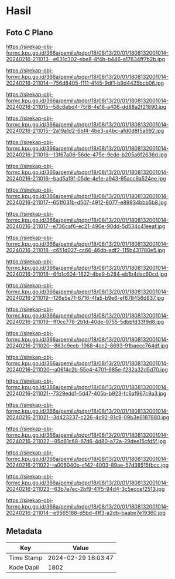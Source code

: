 # Hasil

## Foto C Plano

https://sirekap-obj-formc.kpu.go.id/366a/pemilu/pdpr/18/08/13/20/01/1808132001014-20240216-211013--e631c302-ebe8-4f4b-b446-a17634ff7b2b.jpg

https://sirekap-obj-formc.kpu.go.id/366a/pemilu/pdpr/18/08/13/20/01/1808132001014-20240216-211014--756d8405-f111-4f45-9df1-b9d4425bcb06.jpg

https://sirekap-obj-formc.kpu.go.id/366a/pemilu/pdpr/18/08/13/20/01/1808132001014-20240216-211015--58c6ebd4-75f8-4e18-a406-dd88a2f21890.jpg

https://sirekap-obj-formc.kpu.go.id/366a/pemilu/pdpr/18/08/13/20/01/1808132001014-20240216-211015--2a19a1d2-6bf4-4be3-a4bc-afd0d8f5a692.jpg

https://sirekap-obj-formc.kpu.go.id/366a/pemilu/pdpr/18/08/13/20/01/1808132001014-20240216-211016--13f67a06-56de-475e-9ede-b205a6f2636d.jpg

https://sirekap-obj-formc.kpu.go.id/366a/pemilu/pdpr/18/08/13/20/01/1808132001014-20240216-211016--bad5a19f-05de-4e1e-a943-95acc9a524ee.jpg

https://sirekap-obj-formc.kpu.go.id/366a/pemilu/pdpr/18/08/13/20/01/1808132001014-20240216-211017--651f031b-d507-4912-8077-e89934bbb5b8.jpg

https://sirekap-obj-formc.kpu.go.id/366a/pemilu/pdpr/18/08/13/20/01/1808132001014-20240216-211017--e736caf6-ec21-490e-90dd-5d534c41eeaf.jpg

https://sirekap-obj-formc.kpu.go.id/366a/pemilu/pdpr/18/08/13/20/01/1808132001014-20240216-211018--c651d027-cc66-46db-adf2-115b431780e5.jpg

https://sirekap-obj-formc.kpu.go.id/366a/pemilu/pdpr/18/08/13/20/01/1808132001014-20240216-211018--6fb1c604-1822-4be9-b284-eb1b4dac60cd.jpg

https://sirekap-obj-formc.kpu.go.id/366a/pemilu/pdpr/18/08/13/20/01/1808132001014-20240216-211019--126e5e71-6716-4fa5-b9e6-ef678456d837.jpg

https://sirekap-obj-formc.kpu.go.id/366a/pemilu/pdpr/18/08/13/20/01/1808132001014-20240216-211019--ff0cc778-2b1d-40de-9755-5dbbfd33f9d8.jpg

https://sirekap-obj-formc.kpu.go.id/366a/pemilu/pdpr/18/08/13/20/01/1808132001014-20240216-211020--863c9eeb-1968-4cc2-8693-91baecc764df.jpg

https://sirekap-obj-formc.kpu.go.id/366a/pemilu/pdpr/18/08/13/20/01/1808132001014-20240216-211020--a06f4c2b-55e4-4701-985e-f232a32d5d70.jpg

https://sirekap-obj-formc.kpu.go.id/366a/pemilu/pdpr/18/08/13/20/01/1808132001014-20240216-211021--7329edd1-5d47-405b-b923-fc6af967c9a3.jpg

https://sirekap-obj-formc.kpu.go.id/366a/pemilu/pdpr/18/08/13/20/01/1808132001014-20240216-211021--3d423237-c226-4c92-81c9-09b3e6187880.jpg

https://sirekap-obj-formc.kpu.go.id/366a/pemilu/pdpr/18/08/13/20/01/1808132001014-20240216-211022--95d61c68-67d6-4d80-a72a-29dee15cfd5f.jpg

https://sirekap-obj-formc.kpu.go.id/366a/pemilu/pdpr/18/08/13/20/01/1808132001014-20240216-211022--a006040b-c142-4003-89ae-57d38515fbcc.jpg

https://sirekap-obj-formc.kpu.go.id/366a/pemilu/pdpr/18/08/13/20/01/1808132001014-20240216-211023--63b7e7ec-2bf9-41f5-94d4-3c5eccef2513.jpg

https://sirekap-obj-formc.kpu.go.id/366a/pemilu/pdpr/18/08/13/20/01/1808132001014-20240216-211014--e9565188-d5bd-4ff3-a2db-baabe7e19360.jpg


## Metadata

| Key        | Value               |
| ---------- | ------------------- |
| Time Stamp | 2024-02-29 16:03:47 |
| Kode Dapil | 1802                |



